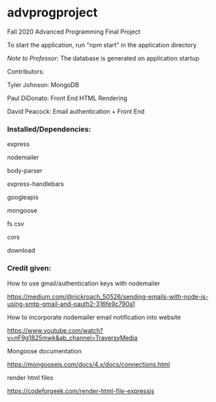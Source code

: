 # advprogproject
Fall 2020 Advanced Programming Final Project

To start the application, run "npm start" in the application directory

*Note to Professor:* The database is generated on application startup



Contributors:

Tyler Johnson: MongoDB

Paul DiDonato: Front End HTML Rendering

David Peacock: Email authentication + Front End 



### Installed/Dependencies:

express

nodemailer

body-parser

express-handlebars

googleapis

mongoose

fs csv

cors

download


### Credit given:

How to use gmail/authentication keys with nodemailer

https://medium.com/@nickroach_50526/sending-emails-with-node-js-using-smtp-gmail-and-oauth2-316fe9c790a1


How to incorporate nodemailer email notification into website

https://www.youtube.com/watch?v=nF9g1825mwk&ab_channel=TraversyMedia



Mongoose documentation

https://mongoosejs.com/docs/4.x/docs/connections.html


render html files

https://codeforgeek.com/render-html-file-expressjs

